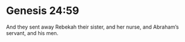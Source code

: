 # Genesis 24:59

And they sent away Rebekah their sister, and her nurse, and Abraham’s servant, and his men.